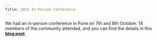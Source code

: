 ```yaml
---
Title: 2023 In-Person Conference
---
```


We had an in-person conference in Pune on 7th and 8th October. 14 members of the community attended, and you can find the details in this **[blog post](https://blog.makerville.io/makerville-conf-2023/)**.
